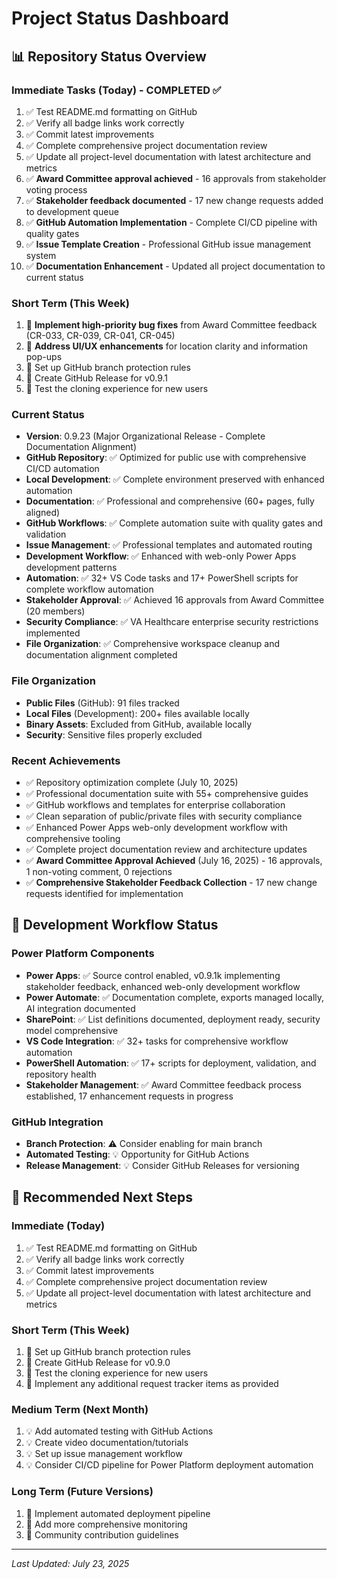 <!--
   Copyright 2025 Kyle J. Coder

   Licensed under the Apache License, Version 2.0 (the "License");
   you may not use this file except in compliance with the License.
   You may obtain a copy of the License at

       http://www.apache.org/licenses/LICENSE-2.0

   Unless required by applicable law or agreed to in writing, software
   distributed under the License is distributed on an "AS IS" BASIS,
   WITHOUT WARRANTIES OR CONDITIONS OF ANY KIND, either express or implied.
   See the License for the specific language governing permissions and
   limitations under the License.
-->

# Project Status Dashboard

## 📊 **Repository Status Overview**

### Immediate Tasks (Today) - COMPLETED ✅
1. ✅ Test README.md formatting on GitHub
2. ✅ Verify all badge links work correctly
3. ✅ Commit latest improvements
4. ✅ Complete comprehensive project documentation review
5. ✅ Update all project-level documentation with latest architecture and metrics
6. ✅ **Award Committee approval achieved** - 16 approvals from stakeholder voting process
7. ✅ **Stakeholder feedback documented** - 17 new change requests added to development queue
8. ✅ **GitHub Automation Implementation** - Complete CI/CD pipeline with quality gates
9. ✅ **Issue Template Creation** - Professional GitHub issue management system
10. ✅ **Documentation Enhancement** - Updated all project documentation to current status

### Short Term (This Week)
1. 🔄 **Implement high-priority bug fixes** from Award Committee feedback (CR-033, CR-039, CR-041, CR-045)
2. 🔄 **Address UI/UX enhancements** for location clarity and information pop-ups
3. 🔄 Set up GitHub branch protection rules
4. 🔄 Create GitHub Release for v0.9.1
5. 🔄 Test the cloning experience for new users

### Current Status
- **Version**: 0.9.23 (Major Organizational Release - Complete Documentation Alignment)
- **GitHub Repository**: ✅ Optimized for public use with comprehensive CI/CD automation
- **Local Development**: ✅ Complete environment preserved with enhanced automation
- **Documentation**: ✅ Professional and comprehensive (60+ pages, fully aligned)
- **GitHub Workflows**: ✅ Complete automation suite with quality gates and validation
- **Issue Management**: ✅ Professional templates and automated routing
- **Development Workflow**: ✅ Enhanced with web-only Power Apps development patterns
- **Automation**: ✅ 32+ VS Code tasks and 17+ PowerShell scripts for complete workflow automation
- **Stakeholder Approval**: ✅ Achieved 16 approvals from Award Committee (20 members)
- **Security Compliance**: ✅ VA Healthcare enterprise security restrictions implemented
- **File Organization**: ✅ Comprehensive workspace cleanup and documentation alignment completed

### File Organization
- **Public Files** (GitHub): 91 files tracked
- **Local Files** (Development): 200+ files available locally
- **Binary Assets**: Excluded from GitHub, available locally
- **Security**: Sensitive files properly excluded

### Recent Achievements
- ✅ Repository optimization complete (July 10, 2025)
- ✅ Professional documentation suite with 55+ comprehensive guides
- ✅ GitHub workflows and templates for enterprise collaboration
- ✅ Clean separation of public/private files with security compliance
- ✅ Enhanced Power Apps web-only development workflow with comprehensive tooling
- ✅ Complete project documentation review and architecture updates
- ✅ **Award Committee Approval Achieved** (July 16, 2025) - 16 approvals, 1 non-voting comment, 0 rejections
- ✅ **Comprehensive Stakeholder Feedback Collection** - 17 new change requests identified for implementation

## 🔄 **Development Workflow Status**

### Power Platform Components
- **Power Apps**: ✅ Source control enabled, v0.9.1k implementing stakeholder feedback, enhanced web-only development workflow
- **Power Automate**: ✅ Documentation complete, exports managed locally, AI integration documented
- **SharePoint**: ✅ List definitions documented, deployment ready, security model comprehensive
- **VS Code Integration**: ✅ 32+ tasks for comprehensive workflow automation
- **PowerShell Automation**: ✅ 17+ scripts for deployment, validation, and repository health
- **Stakeholder Management**: ✅ Award Committee feedback process established, 17 enhancement requests in progress

### GitHub Integration
- **Branch Protection**: ⚠️ Consider enabling for main branch
- **Automated Testing**: 💡 Opportunity for GitHub Actions
- **Release Management**: 💡 Consider GitHub Releases for versioning

## 🎯 **Recommended Next Steps**

### Immediate (Today)
1. ✅ Test README.md formatting on GitHub
2. ✅ Verify all badge links work correctly
3. ✅ Commit latest improvements
4. ✅ Complete comprehensive project documentation review
5. ✅ Update all project-level documentation with latest architecture and metrics

### Short Term (This Week)
1. 🔄 Set up GitHub branch protection rules
2. 🔄 Create GitHub Release for v0.9.0
3. 🔄 Test the cloning experience for new users
4. 🔄 Implement any additional request tracker items as provided

### Medium Term (Next Month)
1. 💡 Add automated testing with GitHub Actions
2. 💡 Create video documentation/tutorials
3. 💡 Set up issue management workflow
4. 💡 Consider CI/CD pipeline for Power Platform deployment automation

### Long Term (Future Versions)
1. 🚀 Implement automated deployment pipeline
2. 🚀 Add more comprehensive monitoring
3. 🚀 Community contribution guidelines

---
*Last Updated: July 23, 2025*
